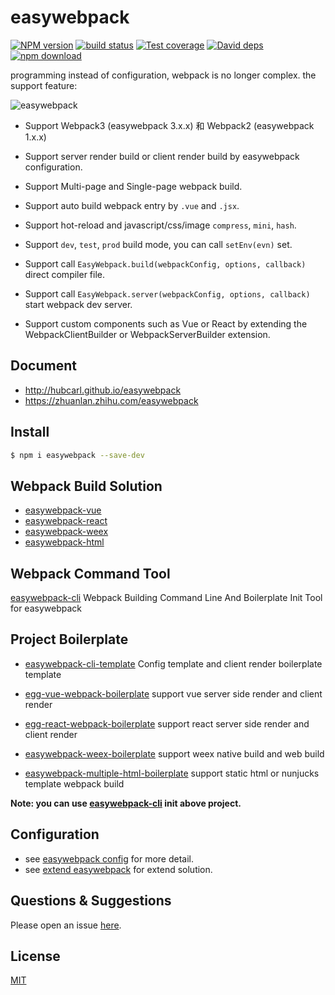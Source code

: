 # easywebpack

[![NPM version][npm-image]][npm-url]
[![build status][travis-image]][travis-url]
[![Test coverage][codecov-image]][codecov-url]
[![David deps][david-image]][david-url]
[![npm download][download-image]][download-url]

[npm-image]: https://img.shields.io/npm/v/easywebpack.svg?style=flat-square
[npm-url]: https://npmjs.org/package/easywebpack
[travis-image]: https://img.shields.io/travis/hubcarl/easywebpack.svg?style=flat-square
[travis-url]: https://travis-ci.org/hubcarl/easywebpack
[codecov-image]: https://codecov.io/gh/hubcarl/easywebpack/branch/master/graph/badge.svg
[codecov-url]: https://codecov.io/gh/hubcarl/easywebpack
[david-image]: https://img.shields.io/david/hubcarl/easywebpack.svg?style=flat-square
[david-url]: https://david-dm.org/hubcarl/easywebpack
[snyk-image]: https://snyk.io/test/npm/easywebpack/badge.svg?style=flat-square
[snyk-url]: https://snyk.io/test/npm/easywebpack
[download-image]: https://img.shields.io/npm/dm/easywebpack.svg?style=flat-square
[download-url]: https://npmjs.org/package/easywebpack


programming instead of configuration, webpack is no longer complex. the support feature:

![easywebpack](https://github.com/hubcarl/easywebpack/blob/master/docs/images/easywebpack.png)

- Support Webpack3 (easywebpack 3.x.x) 和 Webpack2 (easywebpack 1.x.x)

- Support server render build or client render build by easywebpack configuration.

- Support Multi-page and Single-page webpack build.

- Support auto build webpack entry by `.vue` and `.jsx`.

- Support hot-reload and  javascript/css/image `compress`, `mini`, `hash`. 

- Support `dev`, `test`, `prod` build mode, you can call `setEnv(evn)` set.

- Support call `EasyWebpack.build(webpackConfig, options, callback)` direct compiler file.

- Support call `EasyWebpack.server(webpackConfig, options, callback)` start webpack dev server.

- Support custom components such as Vue or React by extending the WebpackClientBuilder or WebpackServerBuilder extension.


## Document

- http://hubcarl.github.io/easywebpack
- https://zhuanlan.zhihu.com/easywebpack


## Install

```bash
$ npm i easywebpack --save-dev
```

## Webpack Build Solution

- [easywebpack-vue](https://github.com/hubcarl/easywebpack-vue.git) 
- [easywebpack-react](https://github.com/hubcarl/easywebpack-react.git)
- [easywebpack-weex](https://github.com/hubcarl/easywebpack-weex.git)
- [easywebpack-html](https://github.com/hubcarl/easywebpack-html.git) 

## Webpack Command Tool

[easywebpack-cli](https://github.com/hubcarl/easywebpack-cli.git) Webpack Building Command Line And Boilerplate Init Tool for easywebpack

## Project Boilerplate

- [easywebpack-cli-template](https://github.com/hubcarl/easywebpack-cli-template) Config template and client render boilerplate template

- [egg-vue-webpack-boilerplate](https://github.com/hubcarl/egg-vue-webpack-boilerplate) support vue server side render and client render

- [egg-react-webpack-boilerplate](https://github.com/hubcarl/egg-react-webpack-boilerplate) support react server side render and client render

- [easywebpack-weex-boilerplate](https://github.com/hubcarl/easywebpack-weex-boilerplate) support weex native build and web build

- [easywebpack-multiple-html-boilerplate](https://github.com/hubcarl/easywebpack-multiple-html-boilerplate) support static html or nunjucks template webpack build


**Note: you can use [easywebpack-cli](https://github.com/hubcarl/easywebpack-cli.git) init above project.**


## Configuration

- see [easywebpack config](http://hubcarl.github.io/easywebpack/webpack/config/) for more detail.
- see [extend easywebpack](http://hubcarl.github.io/easywebpack/webpack/install/) for extend solution.

## Questions & Suggestions

Please open an issue [here](https://github.com/hubcarl/easywebpack/issues).

## License

[MIT](LICENSE)
